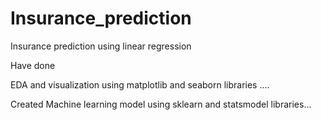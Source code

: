 # Insurance_prediction
Insurance prediction using linear regression

Have done 

   EDA and visualization using matplotlib and seaborn libraries .... 
   
   Created Machine learning model using sklearn and statsmodel libraries...
